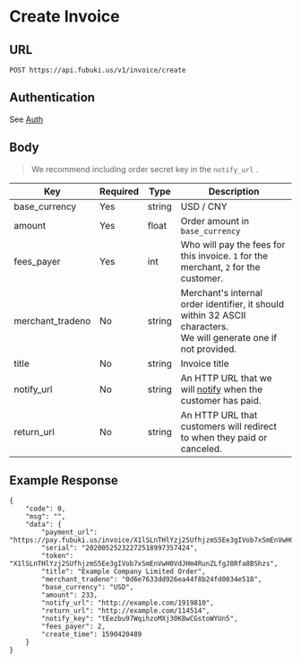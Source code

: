 # Create Invoice

## URL

``` 
POST https://api.fubuki.us/v1/invoice/create
```

## Authentication

See [Auth](Auth.md)

## Body

> We recommend including order secret key in the `notify_url` .

| Key | Required | Type | Description |
| --- | --- | --- | --- |
| base_currency | Yes | string | USD / CNY |
| amount | Yes | float | Order amount in `base_currency` |
| fees_payer | Yes | int | Who will pay the fees for this invoice. <code>1</code> for the merchant, <code>2</code> for the customer. |
| merchant_tradeno | No | string | Merchant's internal order identifier, it should within 32 ASCII characters.<br>We will generate one if not provided. |
| title | No | string | Invoice title |
| notify_url | No | string | An HTTP URL that we will [notify](/Notify.md) when the customer has paid. |
| return_url | No | string | An HTTP URL that customers will redirect to when they paid or canceled. |

## Example Response

``` 
{
    "code": 0,
    "msg": "",
    "data": {
        "payment_url": "https://pay.fubuki.us/invoice/X1lSLnTHlYzj2SUfhjzmS5Ee3gIVob7xSmEnVwH0VdJHm4RunZLfgJ8Rfa8BShzs",
        "serial": "20200525232272518997357424",
        "token": "X1lSLnTHlYzj2SUfhjzmS5Ee3gIVob7xSmEnVwH0VdJHm4RunZLfgJ8Rfa8BShzs",
        "title": "Example Company Limited Order",
        "merchant_tradeno": "0d6e7633dd926ea44f8b24fd0034e518",
        "base_currency": "USD",
        "amount": 233,
        "notify_url": "http://example.com/1919810",
        "return_url": "http://example.com/114514",
        "notify_key": "tEezbu97WqihzoMXj30K8wCGstoWYUn5",
        "fees_payer": 2,
        "create_time": 1590420489
    }
}
```
